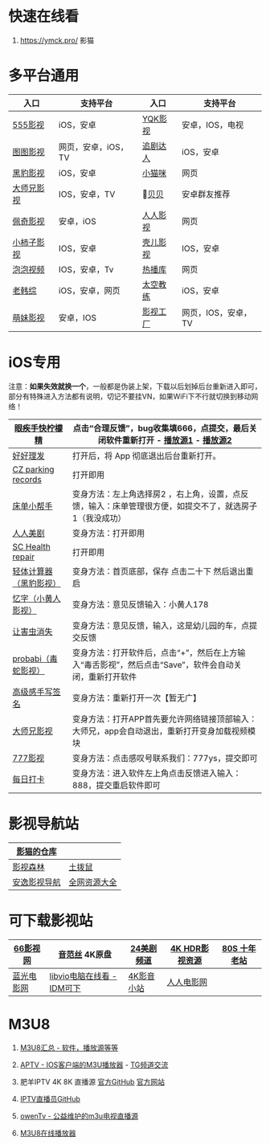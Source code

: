 # 快速在线看

1. https://ymck.pro/ 影猫

# 多平台通用

| **入口**                             | **支持平台**        | **入口**                                        | **支持平台**        |
| ------------------------------------ | ------------------- | ----------------------------------------------- | ------------------- |
| [555影视](https://555kan.net/)       | iOS，安卓           | [YQK影视](https://yqk10.app/)                   | 安卓，IOS，电视     |
| [图图影视](https://tt58.tv/)         | 网页，安卓，iOS，TV | [追剧达人](https://zjdr.cf/)                    | iOS，安卓           |
| [黑豹影视](http://heib.cc/)          | iOS，安卓           | [小猫咪](http://xmaomi.top/)                    | 网页                |
| [大师兄影视](https://dsxys.pro/app/) | IOS，安卓，TV       | 🤖[贝贝](https://aming.lanzouf.com/iVrKe0ug0e6h) | 安卓群友推荐        |
| [佩奇影视](http://peiqi.tv/)         | 安卓，iOS           | [人人影视](https://www.renren.pro/)             | 网页                |
| [小柿子影视](https://xszys.com/)     | IOS，安卓           | [壳儿影视](https://keer.app/)                   | IOS，安卓           |
| [泡泡视频](https://www.ppsp.pro)     | IOS，安卓，Tv       | [热播库](https://www.reboku.com/)               | 网页                |
| [老韩综](http://app.hanjulao.com/)   | iOS，安卓，网页     | [太空教练](https://www.tkapp.vip)               | iOS，安卓           |
| [萌妹影视](https://www.dmmd.tv/)     | 安卓，IOS           | [影视工厂](https://www.ysgcapp.com/)            | 网页，IOS，安卓，TV |

# iOS专用

注意：**如果失效就换一个**，一般都是伪装上架，下载以后划掉后台重新进入即可，部分有特殊进入方法都有说明，切记不要挂VN，如果WiFi下不行就切换到移动网络！

| [眼疾手快柠檬精](https://apps.apple.com/cn/app/id6473405243) | 点击“合理反馈”，bug收集填666，点提交，最后关闭软件重新打开 - [播放源1](https://cdn.jsdelivr.net/gh/woshikeer/ke@main/xiaogui.json) - [播放源2](https://www.aliyuncss.top/dingyue2.json) |
| ------------------------------------------------------------ | ------------------------------------------------------------ |
| [好好理发](https://apps.apple.com/cn/app/id6471081975)       | 打开后，将 App 彻底退出后台重新打开。                        |
| [CZ parking records](https://apps.apple.com/cn/app/cz-parking-records/id6473889082) | 打开即用                                                     |
| [床单小帮手](https://apps.apple.com/cn/app/id6463429848)     | 变身方法：左上角选择房2 ，右上角，设置，点反馈，输入：床单管理很方便，如提交不了，就选房子1（我没成功） |
| [人人美剧](https://apps.apple.com/cn/app/id1519019397)       | 变身方法：打开即用                                           |
| [SC Health repair](https://apps.apple.com/cn/app/sc-health-repair/id6472662348) | 打开即用                                                     |
| [轻体计算器（黑豹影视）](https://apps.apple.com/cn/app/id6473276514) | 变身方法：首页底部，保存 点击二十下 然后退出重启             |
| [忆字（小黄人影视）](https://apps.apple.com/cn/app/id6471387494) | 变身方法：意见反馈输入：小黄人178                            |
| [让害虫消失](https://apps.apple.com/cn/app/id6474177615)     | 变身方法：意见反馈，输入，这是幼儿园的车，点提交反馈         |
| [probabi（毒蛇影视）](https://apps.apple.com/cn/app/probabi/id6474487567) | 变身方法：打开软件后，点击“+”，然后在上方输入“毒舌影视”，然后点击“Save”，软件会自动关闭，重新打开软件 |
| [高级感手写签名](https://apps.apple.com/cn/app/id6450496613) | 变身方法：重新打开一次【暂无广】                             |
| [大师兄影视](https://apps.apple.com/cn/app/quickmas/id6474117759) | 变身方法：打开APP首先要允许网络链接顶部输入：大师兄，app会自动退出，重新打开变身加载视频模块 |
| [777影视](https://apps.apple.com/cn/app/id6472631746)        | 变身方法：点击感叹号联系我们：777ys，提交即可                |
| [每日打卡](https://apps.apple.com/cn/app/id6448424719)       | 变身方法：进入软件左上角点击反馈进入输入：888，提交重启软件即可 |

# 影视导航站

| [影猫的仓库](https://ymck.me/)   |                                                              |
| -------------------------------- | ------------------------------------------------------------ |
| [影视森林](https://www.549.tv/)  | [土拨鼠](https://www.tbsdy.com/)                             |
| [安逸影视导航](https://anee.cc/) | [全网资源大全](https://yl158.wss.cc/article/detail/a0eenyliikj) |

# 可下载影视站

| [66影视网](https://www.66yingshi.com/)   | [音范丝](https://www.yinfans.me/) 4K原盘             | [24美剧频道](https://24pindao.tv/) | [4K HDR影视资源](https://www.4khdr.cn/)         | [80S 十年老站](https://y80s.tv/movie/search/) |
| ---------------------------------------- | ---------------------------------------------------- | ---------------------------------- | ----------------------------------------------- | --------------------------------------------- |
| [蓝光电影网](http://www.languangdy.com/) | [libvio电脑在线看 - IDM可下](https://www.libvio.me/) | [4K影音小站](https://4kysxz.top/)  | [人人电影网](https://www.rrdynb.com/index.html) |                                               |

# M3U8

1. [M3U8汇总 - 软件，播放源等等](https://github.com/imDazui/Tvlist-awesome-m3u-m3u8)

2. [APTV - IOS客户端的M3U播放器](https://apps.apple.com/cn/app/aptv/id1630403500) - [TG频道交流](https://t.me/AptvPlayer)

3. 肥羊IPTV 4K 8K 直播源 [官方GitHub](https://github.com/youshandefeiyang/IPTV) [官方网站](https://zb.v1.mk/)

4. [IPTV直播员GitHub](https://github.com/fanmingming/live)

5. [owenTv - 公益维护的m3u电视直播源](https://owen2000wy.github.io/)

6. [M3U8在线播放器](https://m3u8-player.com/)

